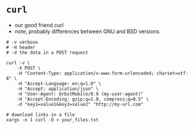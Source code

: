 # `curl`

* our good friend curl
* note, probably differences between GNU and BSD versions


```
# -v verbose
# -H header
# -d the data in a POST request

curl -v \
	-X POST \
	-H "Content-Type: application/x-www-form-urlencoded; charset=utf-8" \
	-H "Accept-Language: en;q=1.0" \
	-H "Accept: application/json" \
	-H "User-Agent: OrbitMobile/0.9 (my-user-agent)"
	-H "Accept-Encoding: gzip;q=1.0, compress;q=0.5" \
	-d "key1=value1&key2=value2" "http://my-url.com"
```

```
# download links in a file
xargs -n 1 curl -O < your_files.txt
```

